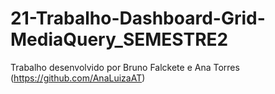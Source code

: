 # 21-Trabalho-Dashboard-Grid-MediaQuery_SEMESTRE2
Trabalho desenvolvido por Bruno Falckete e Ana Torres (https://github.com/AnaLuizaAT)
